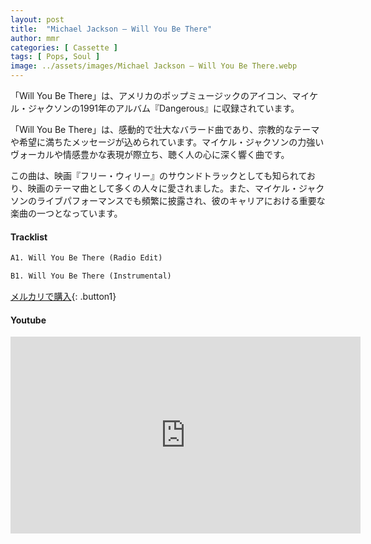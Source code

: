 ```yaml
---
layout: post
title:  "Michael Jackson – Will You Be There"
author: mmr
categories: [ Cassette ]
tags: [ Pops, Soul ]
image: ../assets/images/Michael Jackson – Will You Be There.webp
---
```


「Will You Be There」は、アメリカのポップミュージックのアイコン、マイケル・ジャクソンの1991年のアルバム『Dangerous』に収録されています。

「Will You Be There」は、感動的で壮大なバラード曲であり、宗教的なテーマや希望に満ちたメッセージが込められています。マイケル・ジャクソンの力強いヴォーカルや情感豊かな表現が際立ち、聴く人の心に深く響く曲です。

この曲は、映画『フリー・ウィリー』のサウンドトラックとしても知られており、映画のテーマ曲として多くの人々に愛されました。また、マイケル・ジャクソンのライブパフォーマンスでも頻繁に披露され、彼のキャリアにおける重要な楽曲の一つとなっています。

#### Tracklist
```md
A1. Will You Be There (Radio Edit)

B1. Will You Be There (Instrumental)
```

[メルカリで購入](https://jp.mercari.com/item/m37751294912?afid=6142608987){: .button1}

#### Youtube
<iframe width="560" height="315" src="https://www.youtube.com/embed/bUaMzwNPgro?si=jIds42IKM3meTyF3" title="YouTube video player" frameborder="0" allow="accelerometer; autoplay; clipboard-write; encrypted-media; gyroscope; picture-in-picture; web-share" referrerpolicy="strict-origin-when-cross-origin" allowfullscreen></iframe>